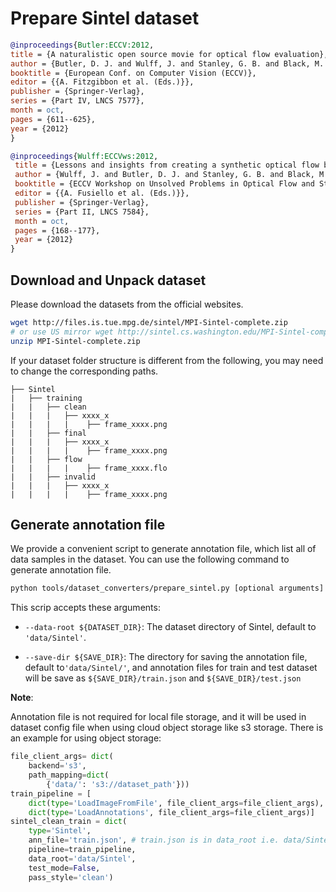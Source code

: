 # Prepare Sintel dataset

<!-- [DATASET] -->

```bibtex
@inproceedings{Butler:ECCV:2012,
title = {A naturalistic open source movie for optical flow evaluation},
author = {Butler, D. J. and Wulff, J. and Stanley, G. B. and Black, M. J.},
booktitle = {European Conf. on Computer Vision (ECCV)},
editor = {{A. Fitzgibbon et al. (Eds.)}},
publisher = {Springer-Verlag},
series = {Part IV, LNCS 7577},
month = oct,
pages = {611--625},
year = {2012}
}

@inproceedings{Wulff:ECCVws:2012,
 title = {Lessons and insights from creating a synthetic optical flow benchmark},
 author = {Wulff, J. and Butler, D. J. and Stanley, G. B. and Black, M. J.},
 booktitle = {ECCV Workshop on Unsolved Problems in Optical Flow and Stereo Estimation},
 editor = {{A. Fusiello et al. (Eds.)}},
 publisher = {Springer-Verlag},
 series = {Part II, LNCS 7584},
 month = oct,
 pages = {168--177},
 year = {2012}
}
```

## Download and Unpack dataset

Please download the datasets from the official websites.

```bash
wget http://files.is.tue.mpg.de/sintel/MPI-Sintel-complete.zip
# or use US mirror wget http://sintel.cs.washington.edu/MPI-Sintel-complete.zip
unzip MPI-Sintel-complete.zip
```

If your dataset folder structure is different from the following, you may need to change the corresponding paths.

```text
├── Sintel
|   ├── training
|   |   ├── clean
|   |   |   ├── xxxx_x
|   |   |   |    ├── frame_xxxx.png
|   |   ├── final
|   |   |   ├── xxxx_x
|   |   |   |    ├── frame_xxxx.png
|   |   ├── flow
|   |   |   |    ├── frame_xxxx.flo
|   |   ├── invalid
|   |   |   ├── xxxx_x
|   |   |   |    ├── frame_xxxx.png
```

## Generate annotation file

We provide a convenient script to generate annotation file, which list all of data samples in the dataset.
You can use the following command to generate annotation file.

```bash
python tools/dataset_converters/prepare_sintel.py [optional arguments]
```

This scrip accepts these arguments:

- `--data-root ${DATASET_DIR}`: The dataset directory of Sintel, default to `'data/Sintel'`.

- `--save-dir ${SAVE_DIR}`: The directory for saving the annotation file, default to`'data/Sintel/'`,
  and annotation files for train and test dataset will be save as `${SAVE_DIR}/train.json` and `${SAVE_DIR}/test.json`

**Note**:

Annotation file is not required for local file storage, and it will be used in dataset config file when using cloud object storage like s3 storage. There is an example for using object storage:

```python
file_client_args= dict(
    backend='s3',
    path_mapping=dict(
        {'data/': 's3://dataset_path'}))
train_pipeline = [
    dict(type='LoadImageFromFile', file_client_args=file_client_args),
    dict(type='LoadAnnotations', file_client_args=file_client_args)]
sintel_clean_train = dict(
    type='Sintel',
    ann_file='train.json', # train.json is in data_root i.e. data/Sintel/
    pipeline=train_pipeline,
    data_root='data/Sintel',
    test_mode=False,
    pass_style='clean')
```
